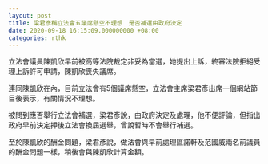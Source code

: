 ```yaml
---
layout: post
title: 梁君彥稱立法會五議席懸空不理想　是否補選由政府決定
date: 2020-09-18 16:15:09.000000000 +08:00
categories: rthk
---
```


立法會議員陳凱欣早前被高等法院裁定非妥為當選，她提出上訴，終審法院拒絕受理上訴許可申請，陳凱欣喪失議席。

連同陳凱欣在內，目前立法會有5個議席懸空，立法會主席梁君彥出席一個網站節目後表示，有關情況不理想。

被問到應否舉行立法會補選，梁君彥說，由政府決定及處理，他不便評論，但指出政府早前決定押後立法會換屆選舉，曾說暫時不會舉行補選。

至於陳凱欣的酬金問題，梁君彥說，做法會與早前處理區諾軒及范國威兩名前議員的酬金問題一樣，稍後會與陳凱欣計算金額。
